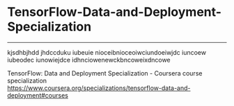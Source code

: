 # TensorFlow-Data-and-Deployment-Specialization
*************************************************************

kjsdhbjhdd jhdccduku iubeuie nioceibnioceoiwciundoeiwjdc iuncoew iubeodec iunowiejdce idhnciowenewckbncoweixdncowe

TensorFlow: Data and Deployment Specialization - Coursera course specialization   
https://www.coursera.org/specializations/tensorflow-data-and-deployment#courses


